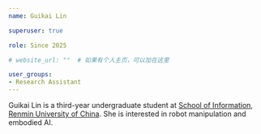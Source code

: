 ```yaml
---
name: Guikai Lin

superuser: true

role: Since 2025

# website_url: ""  # 如果有个人主页，可以加在这里

user_groups:
- Research Assistant
---
```

Guikai Lin is a third-year undergraduate student at [School of Information, Renmin University of China](http://info.ruc.edu.cn/). She is interested in robot manipulation and embodied AI.
